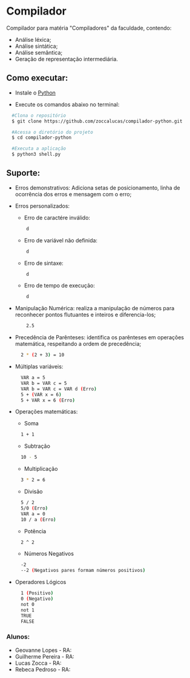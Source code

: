 # Compilador

Compilador para matéria "Compiladores" da faculdade, contendo:

- Análise léxica;
- Análise sintática;
- Análise semântica;
- Geração de representação intermediária.

## Como executar:

-  Instale o [Python](https://www.python.org/)

-  Execute os comandos abaixo no terminal:

```bash
  #Clona o repositório
  $ git clone https://github.com/zoccalucas/compilador-python.git

  #Acessa o diretório do projeto
  $ cd compilador-python

  #Executa a aplicação
  $ python3 shell.py
```

## Suporte:
  - Erros demonstrativos: Adiciona setas de posicionamento, linha de ocorrência dos erros e mensagem com o erro;
  - Erros personalizados: 
    - Erro de caractére inválido:
    ```bash
        d
    ```
    - Erro de variável não definida:
    ```bash
        d
    ```
    - Erro de sintaxe:
    ```bash
        d
    ```
    - Erro de tempo de execução:
    ```bash
        d
    ```
  - Manipulação Numérica: realiza a manipulação de números para reconhecer pontos flutuantes e inteiros e diferencia-los;
    ```bash
        2.5
    ```
  - Precedência de Parênteses: identifica os parênteses em operações matemática, respeitando a ordem de precedência;
    ```bash
      2 * (2 + 3) = 10
    ```
  
  - Múltiplas variáveis: 
    ```bash
      VAR a = 5
      VAR b = VAR c = 5
      VAR b = VAR c = VAR d (Erro)
      5 + (VAR x = 6)
      5 + VAR x = 6 (Erro)
    ```
  - Operações matemáticas: 
    - Soma
    ```bash
      1 + 1 
    ``` 
    - Subtração
    ```bash
      10 - 5
    ```
    - Multiplicação
    ```bash
      3 * 2 = 6
    ```
    - Divisão
    ```bash
      5 / 2
      5/0 (Erro)
      VAR a = 0
      10 / a (Erro)
    ```

    - Potência
    ```bash
      2 ^ 2
    ```

    - Números Negativos
    ```bash
      -2
      --2 (Negativos pares formam números positivos)
    ```
  - Operadores Lógicos 
    ```bash
      1 (Positivo)
      0 (Negativo)
      not 0
      not 1
      TRUE
      FALSE
    ```

### Alunos:

- Geovanne Lopes - RA: 
- Guilherme Pereira - RA: 
- Lucas Zocca - RA: 
- Rebeca Pedroso - RA: